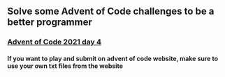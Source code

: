 ## Solve some Advent of Code challenges to be a better programmer
### [Advent of Code 2021 day 4](https://adventofcode.com/2021/day/4)
#### If you want to play and submit on advent of code website,  make sure to use your own txt files from the website
